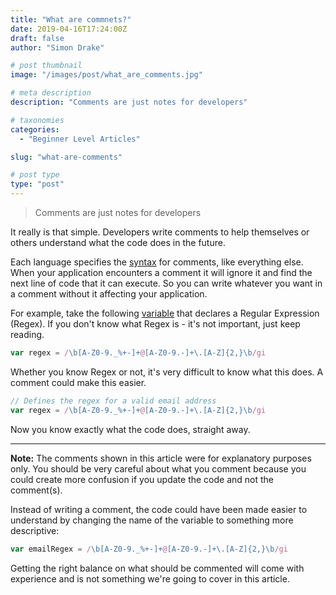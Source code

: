 ```yaml
---
title: "What are commnets?"
date: 2019-04-16T17:24:00Z
draft: false
author: "Simon Drake"

# post thumbnail
image: "/images/post/what_are_comments.jpg"

# meta description
description: "Comments are just notes for developers"

# taxonomies
categories:
  - "Beginner Level Articles"

slug: "what-are-comments"

# post type
type: "post"
---
```



> Comments are just notes for developers

It really is that simple. Developers write comments to help themselves or others understand what the code does in the future.

Each language specifies the [syntax](https://codetips.co.uk/beginner/what-is-syntax/) for comments, like everything else. When your application encounters a comment it will ignore it and find the next line of code that it can execute. So you can write whatever you want in a comment without it affecting your application.

For example, take the following [variable](https://codetips.co.uk/beginner/what-is-a-variable/) that declares a Regular Expression (Regex). If you don't know what Regex is - it's not important, just keep reading.

```js
var regex = /\b[A-Z0-9._%+-]+@[A-Z0-9.-]+\.[A-Z]{2,}\b/gi
```



Whether you know Regex or not, it's very difficult to know what this does. A comment could make this easier.

```js
// Defines the regex for a valid email address
var regex = /\b[A-Z0-9._%+-]+@[A-Z0-9.-]+\.[A-Z]{2,}\b/gi
```



Now you know exactly what the code does, straight away.

---

**Note:** The comments shown in this article were for explanatory purposes only. You should be very careful about what you comment because you could create more confusion if you update the code and not the comment(s).

Instead of writing a comment, the code could have been made easier to understand by changing the name of the variable to something more descriptive:

```js
var emailRegex = /\b[A-Z0-9._%+-]+@[A-Z0-9.-]+\.[A-Z]{2,}\b/gi
```



Getting the right balance on what should be commented will come with experience and is not something we're going to cover in this article.

